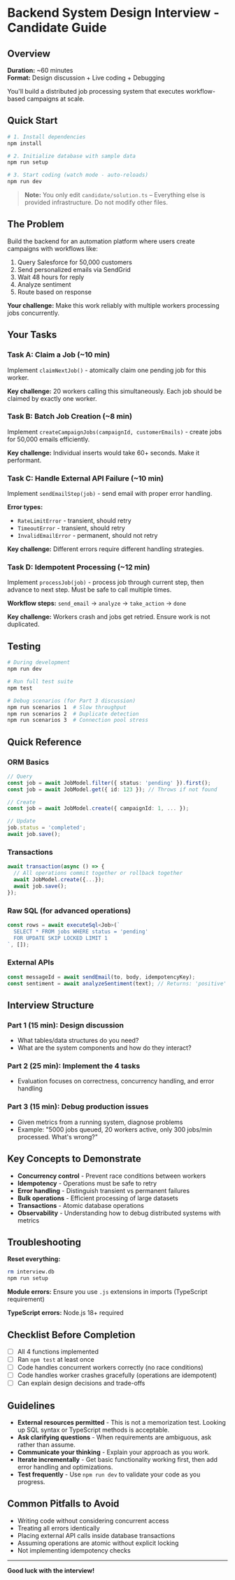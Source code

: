 # Backend System Design Interview - Candidate Guide

## Overview

**Duration:** ~60 minutes  
**Format:** Design discussion + Live coding + Debugging

You'll build a distributed job processing system that executes workflow-based campaigns at scale.

## Quick Start

```bash
# 1. Install dependencies
npm install

# 2. Initialize database with sample data
npm run setup

# 3. Start coding (watch mode - auto-reloads)
npm run dev
```

> **Note:** You only edit `candidate/solution.ts` – Everything else is provided infrastructure. Do not modify other files.

## The Problem

Build the backend for an automation platform where users create campaigns with workflows like:

1. Query Salesforce for 50,000 customers
2. Send personalized emails via SendGrid
3. Wait 48 hours for reply
4. Analyze sentiment
5. Route based on response

**Your challenge:** Make this work reliably with multiple workers processing jobs concurrently.

## Your Tasks

### Task A: Claim a Job (~10 min)

Implement `claimNextJob()` - atomically claim one pending job for this worker.

**Key challenge:** 20 workers calling this simultaneously. Each job should be claimed by exactly one worker.

### Task B: Batch Job Creation (~8 min)

Implement `createCampaignJobs(campaignId, customerEmails)` - create jobs for 50,000 emails efficiently.

**Key challenge:** Individual inserts would take 60+ seconds. Make it performant.

### Task C: Handle External API Failure (~10 min)

Implement `sendEmailStep(job)` - send email with proper error handling.

**Error types:**
- `RateLimitError` - transient, should retry
- `TimeoutError` - transient, should retry
- `InvalidEmailError` - permanent, should not retry

**Key challenge:** Different errors require different handling strategies.

### Task D: Idempotent Processing (~12 min)

Implement `processJob(job)` - process job through current step, then advance to next step. Must be safe to call multiple times.

**Workflow steps:** `send_email` → `analyze` → `take_action` → `done`

**Key challenge:** Workers crash and jobs get retried. Ensure work is not duplicated.

## Testing

```bash
# During development
npm run dev

# Run full test suite
npm test

# Debug scenarios (for Part 3 discussion)
npm run scenarios 1  # Slow throughput
npm run scenarios 2  # Duplicate detection
npm run scenarios 3  # Connection pool stress
```

## Quick Reference

### ORM Basics

```typescript
// Query
const job = await JobModel.filter({ status: 'pending' }).first();
const job = await JobModel.get({ id: 123 }); // Throws if not found

// Create
const job = await JobModel.create({ campaignId: 1, ... });

// Update
job.status = 'completed';
await job.save();
```

### Transactions

```typescript
await transaction(async () => {
  // All operations commit together or rollback together
  await JobModel.create({...});
  await job.save();
});
```

### Raw SQL (for advanced operations)

```typescript
const rows = await executeSql<Job>(`
  SELECT * FROM jobs WHERE status = 'pending'
  FOR UPDATE SKIP LOCKED LIMIT 1
`, []);
```

### External APIs

```typescript
const messageId = await sendEmail(to, body, idempotencyKey);
const sentiment = await analyzeSentiment(text); // Returns: 'positive' | 'negative' | 'neutral'
```

## Interview Structure

### Part 1 (15 min): Design discussion
- What tables/data structures do you need?
- What are the system components and how do they interact?

### Part 2 (25 min): Implement the 4 tasks
- Evaluation focuses on correctness, concurrency handling, and error handling

### Part 3 (15 min): Debug production issues
- Given metrics from a running system, diagnose problems
- Example: "5000 jobs queued, 20 workers active, only 300 jobs/min processed. What's wrong?"

## Key Concepts to Demonstrate

- **Concurrency control** - Prevent race conditions between workers
- **Idempotency** - Operations must be safe to retry
- **Error handling** - Distinguish transient vs permanent failures
- **Bulk operations** - Efficient processing of large datasets
- **Transactions** - Atomic database operations
- **Observability** - Understanding how to debug distributed systems with metrics

## Troubleshooting

**Reset everything:**
```bash
rm interview.db
npm run setup
```

**Module errors:** Ensure you use `.js` extensions in imports (TypeScript requirement)

**TypeScript errors:** Node.js 18+ required

## Checklist Before Completion

- [ ] All 4 functions implemented
- [ ] Ran `npm test` at least once
- [ ] Code handles concurrent workers correctly (no race conditions)
- [ ] Code handles worker crashes gracefully (operations are idempotent)
- [ ] Can explain design decisions and trade-offs

## Guidelines

- **External resources permitted** - This is not a memorization test. Looking up SQL syntax or TypeScript methods is acceptable.
- **Ask clarifying questions** - When requirements are ambiguous, ask rather than assume.
- **Communicate your thinking** - Explain your approach as you work.
- **Iterate incrementally** - Get basic functionality working first, then add error handling and optimizations.
- **Test frequently** - Use `npm run dev` to validate your code as you progress.

## Common Pitfalls to Avoid

- Writing code without considering concurrent access
- Treating all errors identically
- Placing external API calls inside database transactions
- Assuming operations are atomic without explicit locking
- Not implementing idempotency checks

---

**Good luck with the interview!**